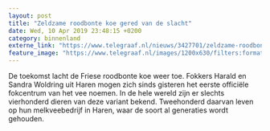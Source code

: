 ```yaml
---
layout: post
title: "Zeldzame roodbonte koe gered van de slacht"
date: Wed, 10 Apr 2019 23:48:15 +0200
category: binnenland
externe_link: "https://www.telegraaf.nl/nieuws/3427701/zeldzame-roodbonte-koe-gered-van-de-slacht"
feature_image: "https://www.telegraaf.nl/images/1200x630/filters:format(jpeg):quality(80)/cdn-kiosk-api.telegraaf.nl/cc312c24-5bde-11e9-b6df-02d2fb1aa1d7.jpg"
---
```


<p class="intro">De toekomst lacht de Friese roodbonte koe weer toe. Fokkers Harald en Sandra Woldring uit Haren mogen zich sinds gisteren het eerste officiële fokcentrum van het vee noemen. In de hele wereld zijn er slechts vierhonderd dieren van deze variant bekend. Tweehonderd daarvan leven op hun melkveebedrijf in Haren, waar de soort al generaties wordt gehouden.</p>
